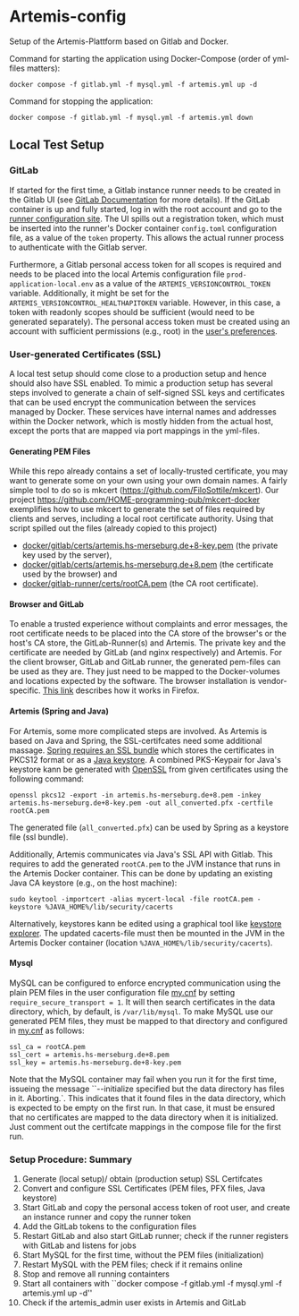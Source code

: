 # Artemis-config
Setup of the Artemis-Plattform based on Gitlab and Docker.

Command for starting the application using Docker-Compose (order of yml-files matters):
```
docker compose -f gitlab.yml -f mysql.yml -f artemis.yml up -d
```

Command for stopping the application:
```
docker compose -f gitlab.yml -f mysql.yml -f artemis.yml down
```

## Local Test Setup

### GitLab

If started for the first time, a Gitlab instance runner needs to be created in the Gitlab UI (see [GitLab Documentation](https://docs.gitlab.com/ee/ci/runners/runners_scope.html#shared-runners) for more details). If the GitLab container is up and fully started, log in with the root account and go to the [runner configuration site](https://localhost/admin/runners/new). The UI spills out a registration token, which must be inserted into the runner's Docker container ``config.toml`` configuration file, as a value of the ``token`` property. This allows the actual runner process to authenticate with the Gitlab server. 

Furthermore, a Gitlab personal access token for all scopes is required and needs to be placed into the local Artemis configuration file ``prod-application-local.env`` as a value of the ``ARTEMIS_VERSIONCONTROL_TOKEN`` variable. Additionally, it might be set for the ``ARTEMIS_VERSIONCONTROL_HEALTHAPITOKEN`` variable. However, in this case, a token with readonly scopes should be sufficient (would need to be generated separately). The personal access token must be created using an account with sufficient permissions (e.g., root) in the [user's preferences](https://localhost/-/profile/personal_access_tokens).

### User-generated Certificates (SSL)

A local test setup should come close to a production setup and hence should also have SSL enabled. To mimic a production setup has several steps involved to generate a chain of self-signed SSL keys and certificates that can be used encrypt the communication between the services managed by Docker. These services have internal names and addresses within the Docker network, which is mostly hidden from the actual host, except the ports that are mapped via port mappings in the yml-files.

#### Generating PEM Files

While this repo already contains a set of locally-trusted certificate, you may want to generate some on your own using your own domain names. A fairly simple tool to do so is mkcert (https://github.com/FiloSottile/mkcert). Our project https://github.com/HOME-programming-pub/mkcert-docker exemplifies how to use mkcert to generate the set of files required by clients and serves, including a local root certificate authority. Using that script spilled out the files (already copied to this project)
* [docker/gitlab/certs/artemis.hs-merseburg.de+8-key.pem](docker/gitlab/certs/artemis.hs-merseburg.de+8-key.pem) (the private key used by the server),
* [docker/gitlab/certs/artemis.hs-merseburg.de+8.pem](docker/gitlab/certs/artemis.hs-merseburg.de+8.pem) (the certificate used by the browser) and
* [docker/gitlab-runner/certs/rootCA.pem](docker/gitlab-runner/certs/rootCA.pem) (the CA root certificate).

#### Browser and GitLab

To enable a trusted experience without complaints and error messages, the root certificate needs to be placed into the CA store of the browser's or the host's CA store, the GitLab-Runner(s) and Artemis. The private key and the certificate are needed by GitLab (and nginx respectively) and Artemis. For the client browser, GitLab and GitLab runner, the generated pem-files can be used as they are. They just need to be mapped to the Docker-volumes and locations expected by the software. The browser installation is vendor-specific. [This link](https://support.mozilla.org/de/kb/zertifizierungsstellen-firefox-einrichten) describes how it works in Firefox.

#### Artemis (Spring and Java)
For Artemis, some more complicated steps are involved. As Artemis is based on Java and Spring, the SSL-certifcates need some additional massage. [Spring requires an SSL bundle](https://spring.io/blog/2023/06/07/securing-spring-boot-applications-with-ssl) which stores the certificates in PKCS12 format or as a [Java keystore](https://en.wikipedia.org/wiki/Java_KeyStore). A combined PKS-Keypair for Java's keystore kann be generated with [OpenSSL](https://www.openssl.org/) from given certificates using the following command: 
```
openssl pkcs12 -export -in artemis.hs-merseburg.de+8.pem -inkey artemis.hs-merseburg.de+8-key.pem -out all_converted.pfx -certfile rootCA.pem
```
The generated file (``all_converted.pfx``) can be used by Spring as a keystore file (ssl bundle). 

Additionally, Artemis communicates via Java's SSL API with Gitlab. This requires to add the generated ``rootCA.pem`` to the JVM instance that runs in the Artemis Docker container. This can be done by updating an existing Java CA keystore (e.g., on the host machine): 
```
sudo keytool -importcert -alias mycert-local -file rootCA.pem -keystore %JAVA_HOME%/lib/security/cacerts
``` 
Alternatively, keystores kann be edited using a graphical tool like [keystore explorer](http://keystore-explorer.org/index.html).
The updated cacerts-file must then be mounted in the JVM in the Artemis Docker container (location ``%JAVA_HOME%/lib/security/cacerts``).

#### Mysql
MySQL can be configured to enforce encrypted communication using the plain PEM files in the user configuration file [my.cnf](docker/mysql/my.cnf) by setting ``require_secure_transport = 1``. It will then search certificates in the data directory, which, by default, is ``/var/lib/mysql``. To make MySQL use our generated PEM files, they must be mapped to that directory and configured in [my.cnf](docker/mysql/my.cnf) as follows:
```
ssl_ca = rootCA.pem
ssl_cert = artemis.hs-merseburg.de+8.pem
ssl_key = artemis.hs-merseburg.de+8-key.pem
```
Note that the MySQL container may fail when you run it for the first time, issueing the message ``--initialize specified but the data directory has files in it. Aborting.`. This indicates that it found files in the data directory, which is expected to be empty on the first run. In that case, it must be ensured that no certificates are mapped to the data directory when it is initialized. Just comment out the certifcate mappings in the compose file for the first run.

### Setup Procedure: Summary
1. Generate (local setup)/ obtain (production setup) SSL Certifcates
1. Convert and configure SSL Certificates (PEM files, PFX files, Java keystore)
1. Start GitLab and copy the personal access token of root user, and create an instance runner and copy the runner token
1. Add the GitLab tokens to the configuration files
1. Restart GitLab and also start GitLab runner; check if the runner registers with GitLab and listens for jobs
1. Start MySQL for the first time, without the PEM files (initialization)
1. Restart MySQL with the PEM files; check if it remains online
1. Stop and remove all running containters
1. Start all containers with ``docker compose -f gitlab.yml -f mysql.yml -f artemis.yml up -d''
1. Check if the artemis_admin user exists in Artemis and GitLab